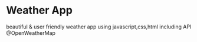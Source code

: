 # Weather App
beautiful & user friendly weather app using javascript,css,html including API @OpenWeatherMap

